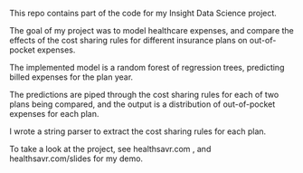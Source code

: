 This repo contains part of the code for my Insight Data Science project. 

The goal of my project was to model healthcare expenses, and compare the effects of the cost sharing rules for different insurance plans on out-of-pocket expenses.

The implemented model is a random forest of regression trees, predicting billed expenses for the plan year.

The predictions are piped through the cost sharing rules for each of two plans being compared, and the output is a distribution of out-of-pocket expenses for each plan.

I wrote a string parser to extract the cost sharing rules for each plan.

To take a look at the project, see healthsavr.com , and healthsavr.com/slides for my demo.



